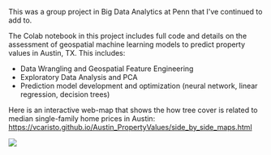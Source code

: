 This was a group project in Big Data Analytics at Penn that I've continued to add to. 

The Colab notebook in this project includes full code and details on the assessment of geospatial machine learning models to predict 
property values in Austin, TX. This includes: 
  - Data Wrangling and Geospatial Feature Engineering
  - Exploratory Data Analysis and PCA
  - Prediction model development and optimization (neural network, linear regression, decision trees)

Here is an interactive web-map that shows the how tree cover is related to median single-family home prices in Austin: https://vcaristo.github.io/Austin_PropertyValues/side_by_side_maps.html

<a href="https://vcaristo.github.io/Austin_PropertyValues/side_by_side_maps.html"><img src=https://github.com/user-attachments/assets/9e982fb0-699c-4d08-bbd4-9a820fe8b7b0></a>
